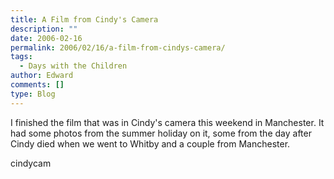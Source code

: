 ```yaml
---
title: A Film from Cindy's Camera
description: ""
date: 2006-02-16
permalink: 2006/02/16/a-film-from-cindys-camera/
tags:
  - Days with the Children
author: Edward
comments: []
type: Blog
---
```


I finished the film that was in Cindy\'s camera this weekend in
Manchester. It had some photos from the summer holiday on it, some from
the day after Cindy died when we went to Whitby and a couple from
Manchester.

<wpg2>cindycam</wpg2>

